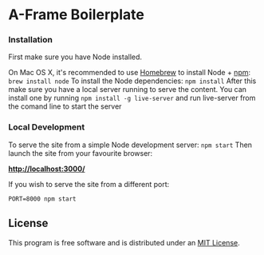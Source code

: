 # A-Frame Boilerplate


### Installation

First make sure you have Node installed.

On Mac OS X, it's recommended to use [Homebrew](http://brew.sh/) to install Node + [npm](https://www.npmjs.com):
    ```
    brew install node
    ```
To install the Node dependencies:
    ```
    npm install
    ```
 After this make sure you have a local server running to serve the content. You can install one by running 
    ```
    npm install -g live-server
    ```
    and run live-server from the comand line to start the server

### Local Development

To serve the site from a simple Node development server:
    ```
    npm start
    ```
Then launch the site from your favourite browser:

[__http://localhost:3000/__](http://localhost:3000/)

If you wish to serve the site from a different port:

    PORT=8000 npm start


## License

This program is free software and is distributed under an [MIT License](LICENSE).
